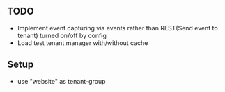 <h2>TODO</h2>

<ul>
    <li>Implement event capturing via events rather than REST(Send event to tenant) turned on/off by config</li>
    <li>Load test tenant manager with/without cache</li>
</ul>

<h2>Setup</h2>
<ul>
  <li>use "website" as tenant-group</li>
</ul>
